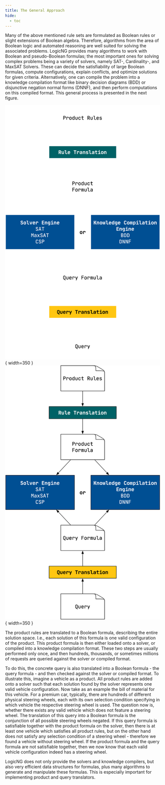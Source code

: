 ```yaml
---
title: The General Approach
hide:
  - toc
---
```


Many of the above mentioned rule sets are formulated as Boolean rules or slight extensions of Boolean algebra. Therefore, algorithms from the area of Boolean logic and automated reasoning are well suited for solving the associated problems. LogicNG provides many algorithms to work with Boolean and pseudo-Boolean formulas; the most important ones for solving complex problems being a variety of solvers, namely SAT-, Cardinality-, and MaxSAT Solvers. These can decide the satisfiability of large Boolean formulas, compute configurations, explain conflicts, and optimize solutions for given criteria. Alternatively, one can compile the problem into a knowledge compilation format like binary decision diagrams (BDD) or disjunctive negation normal forms (DNNF), and then perform computations on this compiled format. This general process is presented in the next figure.

![The General Approach](../../assets/graphics/whitepaper/generalApproach-dark.png#only-dark){ width=350 }
![The General Approach](../../assets/graphics/whitepaper/generalApproach-light.png#only-light){ width=350 }

The product rules are translated to a Boolean formula, describing the entire solution space. I.e., each solution of this formula is one valid configuration of the product. This product formula is then either loaded onto a solver, or compiled into a knowledge compilation format. These two steps are usually performed only once, and then hundreds, thousands, or sometimes millions of requests are queried against the solver or compiled format.

To do this, the concrete query is also translated into a Boolean formula - the query formula - and then checked against the solver or compiled format. To illustrate this, imagine a vehicle as a product. All product rules are added onto a solver such that each solution found by the solver represents one valid vehicle configuration. Now take as an example the bill of material for this vehicle. For a premium car, typically, there are hundreds of different physical steering wheels, each with its own selection condition specifying in which vehicle the respective steering wheel is used. The question now is, whether there exists any valid vehicle which does not feature a steering wheel.  The translation of this query into a Boolean formula is the conjunction of all possible steering wheels negated. If this query formula is satisfiable together with the product formula on the solver, then there is at least one vehicle which satisfies all product rules, but on the other hand does not satisfy any selection condition of a steering wheel - therefore we found a vehicle without steering wheel. If the product formula and the query formula are not satisfiable together, then we now know that each valid vehicle configuration indeed has a steering wheel.

LogicNG does not only provide the solvers and knowledge compilers, but also very efficient data structures for formulas, plus many algorithms to generate and manipulate these formulas.  This is especially important for implementing product and query translators.


